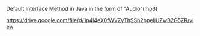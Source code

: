 Default Interface Method in Java in the form of "Audio"(mp3) 

https://drive.google.com/file/d/1p4l4eX0fWVZyThSSh2bpeIjUZwB2G5ZR/view
